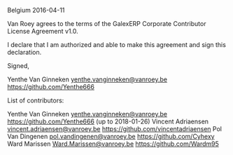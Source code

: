 Belgium 2016-04-11

Van Roey agrees to the terms of the GalexERP Corporate
Contributor License Agreement v1.0.

I declare that I am authorized and able to make this agreement and sign this
declaration.

Signed,

Yenthe Van Ginneken  yenthe.vanginneken@vanroey.be https://github.com/Yenthe666

List of contributors:

Yenthe Van Ginneken  yenthe.vanginneken@vanroey.be https://github.com/Yenthe666 (up to 2018-01-26)
Vincent Adriaensen vincent.adriaensen@vanroey.be https://github.com/vincentadriaensen
Pol Van Dingenen pol.vandingenen@vanroey.be https://github.com/Cyhexy
Ward Marissen Ward.Marissen@vanroey.be https://github.com/Wardm95
